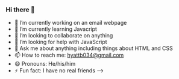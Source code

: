 ### Hi there 👋

- 🔭 I’m currently working on an email webpage
- 🌱 I’m currently learning Javacript
- 👯 I’m looking to collaborate on anything
- 🤔 I’m looking for help with JavaScript
- 💬 Ask me about anything including things about HTML and CSS
- 📫 How to reach me: hyattb034@gmail.com
- 😄 Pronouns: He/his/him
- ⚡ Fun fact: I have no real friends
-->

